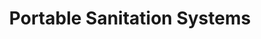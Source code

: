 ---
title: "Portable Sanitation Systems"
url: /curran/portable-sanitation-systems/
shop: storage rental
---